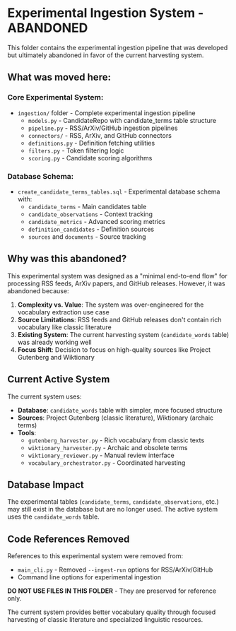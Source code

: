 # Experimental Ingestion System - ABANDONED

This folder contains the experimental ingestion pipeline that was developed but ultimately abandoned in favor of the current harvesting system.

## What was moved here:

### Core Experimental System:
- `ingestion/` folder - Complete experimental ingestion pipeline
  - `models.py` - CandidateRepo with candidate_terms table structure  
  - `pipeline.py` - RSS/ArXiv/GitHub ingestion pipelines
  - `connectors/` - RSS, ArXiv, and GitHub connectors
  - `definitions.py` - Definition fetching utilities
  - `filters.py` - Token filtering logic
  - `scoring.py` - Candidate scoring algorithms

### Database Schema:
- `create_candidate_terms_tables.sql` - Experimental database schema with:
  - `candidate_terms` - Main candidates table
  - `candidate_observations` - Context tracking
  - `candidate_metrics` - Advanced scoring metrics
  - `definition_candidates` - Definition sources
  - `sources` and `documents` - Source tracking

## Why was this abandoned?

This experimental system was designed as a "minimal end-to-end flow" for processing RSS feeds, ArXiv papers, and GitHub releases. However, it was abandoned because:

1. **Complexity vs. Value**: The system was over-engineered for the vocabulary extraction use case
2. **Source Limitations**: RSS feeds and GitHub releases don't contain rich vocabulary like classic literature  
3. **Existing System**: The current harvesting system (`candidate_words` table) was already working well
4. **Focus Shift**: Decision to focus on high-quality sources like Project Gutenberg and Wiktionary

## Current Active System

The current system uses:
- **Database**: `candidate_words` table with simpler, more focused structure
- **Sources**: Project Gutenberg (classic literature), Wiktionary (archaic terms)
- **Tools**: 
  - `gutenberg_harvester.py` - Rich vocabulary from classic texts
  - `wiktionary_harvester.py` - Archaic and obsolete terms  
  - `wiktionary_reviewer.py` - Manual review interface
  - `vocabulary_orchestrator.py` - Coordinated harvesting

## Database Impact

The experimental tables (`candidate_terms`, `candidate_observations`, etc.) may still exist in the database but are no longer used. The active system uses the `candidate_words` table.

## Code References Removed

References to this experimental system were removed from:
- `main_cli.py` - Removed `--ingest-run` options for RSS/ArXiv/GitHub
- Command line options for experimental ingestion

**DO NOT USE FILES IN THIS FOLDER** - They are preserved for reference only.

The current system provides better vocabulary quality through focused harvesting of classic literature and specialized linguistic resources.